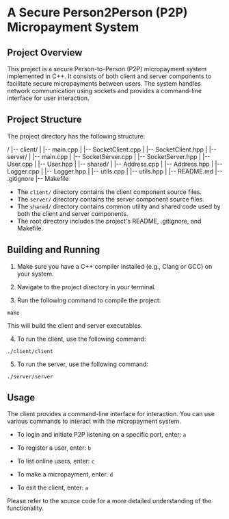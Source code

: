 # A Secure Person2Person (P2P) Micropayment System

## Project Overview

This project is a secure Person-to-Person (P2P) micropayment system implemented in C++. It consists of both client and server components to facilitate secure micropayments between users. The system handles network communication using sockets and provides a command-line interface for user interaction.

## Project Structure

The project directory has the following structure:

/
|-- client/
|   |-- main.cpp
|   |-- SocketClient.cpp
|   |-- SocketClient.hpp
|
|-- server/
|   |-- main.cpp
|   |-- SocketServer.cpp
|   |-- SocketServer.hpp
|   |-- User.cpp
|   |-- User.hpp
|
|-- shared/
|   |-- Address.cpp
|   |-- Address.hpp
|   |-- Logger.cpp
|   |-- Logger.hpp
|   |-- utils.cpp
|   |-- utils.hpp
|
|-- README.md
|-- .gitignore
|-- Makefile

- The `client/` directory contains the client component source files.
- The `server/` directory contains the server component source files.
- The `shared/` directory contains common utility and shared code used by both the client and server components.
- The root directory includes the project's README, .gitignore, and Makefile.

## Building and Running

1. Make sure you have a C++ compiler installed (e.g., Clang or GCC) on your system.

2. Navigate to the project directory in your terminal.

3. Run the following command to compile the project:

```shell
make
```

   This will build the client and server executables.

4. To run the client, use the following command:

```shell
./client/client
```

5. To run the server, use the following command:

```shell
./server/server
```

## Usage

The client provides a command-line interface for interaction. You can use various commands to interact with the micropayment system.


- To login and initiate P2P listening on a specific port, enter: `a`

- To register a user, enter: `b`

- To list online users, enter: `c`

- To make a micropayment, enter: `d`

- To exit the client, enter: `a`


Please refer to the source code for a more detailed understanding of the functionality.